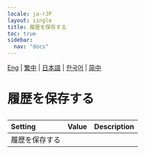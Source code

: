 ```yaml
---
locale: ja-rJP
layout: single
title: 履歴を保存する
toc: true
sidebar:
  nav: "docs"
---
```

[Eng](/dancexr/menu/2025.4/chat/save_history.md) | [繁中](/tw/dancexr/menu/2025.4/chat/save_history.md) | [日本語](/jp/dancexr/menu/2025.4/chat/save_history.md) | [한국어](/kr/dancexr/menu/2025.4/chat/save_history.md) | [简中](/zh/dancexr/menu/2025.4/chat/save_history.md)
# 履歴を保存する
## 
| Setting | Value | Description |
| :--- | --- | :--- |
| 履歴を保存する || 
